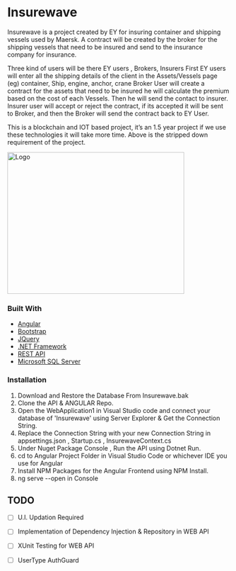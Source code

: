 # Insurewave

Insurewave is a project created by EY for insuring container and shipping vessels used by Maersk. A contract will be created by the broker for the shipping vessels that need to be insured and send to the insurance company for insurance.

 

Three kind of users will be there EY users , Brokers, Insurers
First EY users will enter all the shipping details of the client in the Assets/Vessels page (eg) container, Ship, engine, anchor, crane
Broker User will create a contract for the assets that need to be insured he will calculate the premium based on the cost of each Vessels. Then he will send the contact to insurer.
Insurer user will accept or reject the contract, if its accepted it will be sent to Broker, and then the Broker will send the contract back to EY User.
 

This is a blockchain and IOT based project, it’s an 1.5 year project if we use these technologies it will take more time. Above is the stripped down requirement of the project.


<img src="https://i.ytimg.com/vi/n84GZwBHJf8/mqdefault.jpg" alt="Logo" width="400" height="320" style="max-width: 100%;">

### Built With

* [Angular](https://angular.io/)
* [Bootstrap](https://getbootstrap.com)
* [JQuery](https://jquery.com)
* [.NET Framework](https://dotnet.microsoft.com/en-us/learn/dotnet/what-is-dotnet)
* [REST API](redhat.com/en/topics/api/what-is-a-rest-api)
* [Microsoft SQL Server](https://www.microsoft.com/en-in/sql-server/)

### Installation

1. Download and Restore the Database From Insurewave.bak
2. Clone the API & ANGULAR Repo.
3. Open the WebApplication1 in Visual Studio code and connect your database of 'Insurewave' using Server Explorer & Get the Connection String.
4. Replace the Connection String with your new Connection String in appsettings.json , Startup.cs , InsurewaveContext.cs
5. Under Nuget Package Console , Run the API using Dotnet Run.
6. cd to Angular Project Folder in Visual Studio Code or whichever IDE you use for Angular
7. Install NPM Packages for the Angular Frontend using NPM Install.
8. ng serve --open in Console

## TODO

- [ ] U.I. Updation Required
- [ ] Implementation of Dependency Injection & Repository in WEB API
- [ ] XUnit Testing for WEB API
- [ ] UserType AuthGuard 


